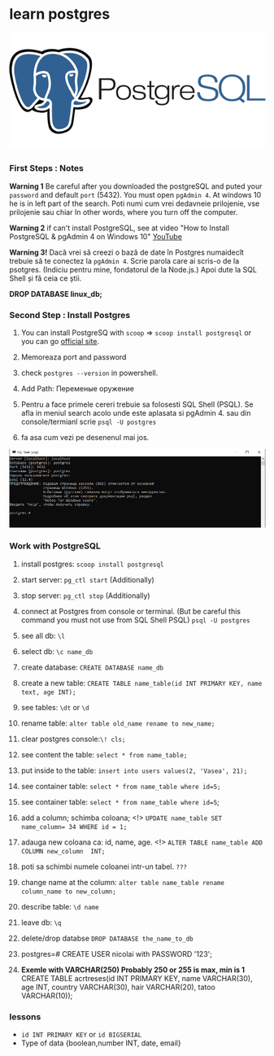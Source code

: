 # learn postgres
![JavaScript](img/postgres.png)

### First Steps : Notes

**Warning 1** Be careful after you downloaded the postgreSQL and puted your `password` and default `port` (5432). You must open `pgAdmin 4`. At windows 10 he is in left part of the search. Poti numi cum vrei dedavneie prilojenie, vse prilojenie sau chiar In other words, where you turn off the computer.

**Warning 2** if can't install PostgreSQL, see at video "How to Install PostgreSQL & pgAdmin 4 on Windows 10" [YouTube](https://www.youtube.com/watch?v=e1MwsT5FJRQ&list=PLQqEY2kzSbZ5m0FyWH0BuOiCne05mwecW&index=6&ab_channel=ProgrammingKnowledge)

**Warning 3!** Dacă vrei să creezi o bază de date în Postgres numaidecît trebuie să te conectez la `pgAdmin 4`. Scrie parola care ai scris-o de la psotgres. (Indiciu pentru mine, fondatorul de la Node.js.) Apoi dute la SQL Shell și fă ceia ce știi.

**DROP DATABASE linux_db;**

### Second Step : Install Postgres

1. You can install PostgreSQ with `scoop` => `scoop install postgresql` or you can go [official site](https://www.postgresql.org/download/). 

2. Memoreaza port and password

3. check `postgres --version` in powershell.

4. Add Path: Переменые оружение

5. Pentru a face primele cereri trebuie sa folosesti SQL Shell (PSQL). Se afla in meniul search acolo unde este aplasata si pgAdmin 4. sau din console/termianl scrie `psql -U postgres` 

6. fa asa cum vezi pe desenenul mai jos.

![PSQL](img/SQL_Shell_PSQL.PNG) 

### Work with PostgreSQL

1. install postgres: `scoop install postgresql`

2. start server: `pg_ctl start`  (Additionally)

3. stop server: `pg_ctl stop` (Additionally)

4. connect at Postgres from console or terminal.
(But be careful this command you must not use from SQL Shell PSQL) `psql -U postgres`

5. see all db: `\l`

6. select db: `\c name_db`

7. create database: `CREATE DATABASE name_db`

8. create a new table:
`CREATE TABLE name_table(id INT PRIMARY KEY, name text, age INT);`

9. see tables: `\dt` or `\d`

10. rename table: `alter table old_name rename to new_name;`

11. clear postgres console:`\! cls;`

12. see content the table: `select * from name_table;`

13. put inside to the table: 
`insert into users values(2, 'Vasea', 21);`

14. see container table:
`select * from name_table where id=5;`

15. see container table: `select * from name_table where id=5`;

16. add a column; schimba coloana; <!>
`UPDATE name_table SET name_column= 34 WHERE id = 1;`

17. adauga new coloana ca: id, name, age. <!>
`ALTER TABLE name_table ADD COLUMN new_column  INT; `

18. poti sa schimbi numele coloanei intr-un tabel.
`???`

19. change name at the column:
`alter table name_table rename column_name to new_column;`

20. describe table: `\d name`

21. leave db: `\q`

22. delete/drop databse `DROP DATABASE the_name_to_db`

23. postgres=# CREATE USER nicolai with PASSWORD '123';

24. **Exemle with VARCHAR(250) Probably 250 or 255 is max, min is 1** CREATE TABLE acrtreses(id INT PRIMARY KEY, name VARCHAR(30), age INT, country VARCHAR(30), hair VARCHAR(20), tatoo VARCHAR(10));

### lessons

* `id INT PRIMARY KEY` or `id BIGSERIAL`
* Type of data {boolean,number INT, date, email}